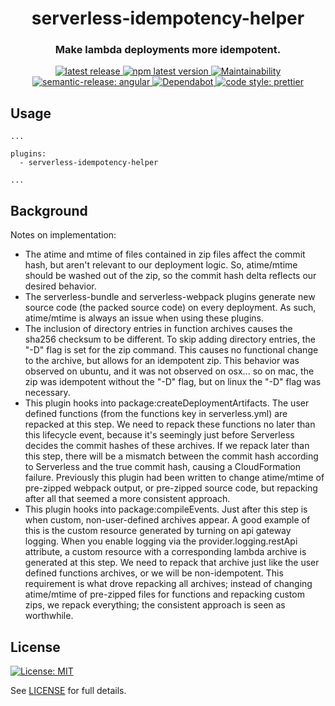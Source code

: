 <h1 align="center" style="border-bottom: none;"> serverless-idempotency-helper</h1>
<h3 align="center">Make lambda deployments more idempotent.</h3>
<p align="center">
  <a href="https://github.com/stratiformdigital/serverless-idempotency-helper/releases/latest">
    <img alt="latest release" src="https://img.shields.io/github/release/stratiformdigital/serverless-idempotency-helper.svg">
  </a>
  <a href="https://www.npmjs.com/package/@stratiformdigital/serverless-idempotency-helper">
    <img alt="npm latest version" src="https://img.shields.io/npm/v/@stratiformdigital/serverless-idempotency-helper/latest.svg">
  </a>
  <a href="https://codeclimate.com/github/stratiformdigital/serverless-idempotency-helper/maintainability">
    <img alt="Maintainability" src="https://api.codeclimate.com/v1/badges/35345bf3fab6e09eaefa/maintainability">
  </a>
  <a href="https://github.com/semantic-release/semantic-release">
    <img alt="semantic-release: angular" src="https://img.shields.io/badge/semantic--release-angular-e10079?logo=semantic-release">
  </a>
  <a href="https://dependabot.com/">
    <img alt="Dependabot" src="https://badgen.net/badge/Dependabot/enabled/green?icon=dependabot">
  </a>
  <a href="https://github.com/prettier/prettier">
    <img alt="code style: prettier" src="https://img.shields.io/badge/code_style-prettier-ff69b4.svg?style=flat-square">
  </a>
</p>

## Usage

```
...

plugins:
  - serverless-idempotency-helper

...
```

## Background

Notes on implementation:

- The atime and mtime of files contained in zip files affect the commit hash, but aren't relevant to our deployment logic. So, atime/mtime should be washed out of the zip, so the commit hash delta reflects our desired behavior.
- The serverless-bundle and serverless-webpack plugins generate new source code (the packed source code) on every deployment. As such, atime/mtime is always an issue when using these plugins.
- The inclusion of directory entries in function archives causes the sha256 checksum to be different. To skip adding directory entries, the "-D" flag is set for the zip command. This causes no functional change to the archive, but allows for an idempotent zip. This behavior was observed on ubuntu, and it was not observed on osx... so on mac, the zip was idempotent without the "-D" flag, but on linux the "-D" flag was necessary.
- This plugin hooks into package:createDeploymentArtifacts. The user defined functions (from the functions key in serverless.yml) are repacked at this step. We need to repack these functions no later than this lifecycle event, because it's seemingly just before Serverless decides the commit hashes of these archives. If we repack later than this step, there will be a mismatch between the commit hash according to Serverless and the true commit hash, causing a CloudFormation failure. Previously this plugin had been written to change atime/mtime of pre-zipped webpack output, or pre-zipped source code, but repacking after all that seemed a more consistent approach.
- This plugin hooks into package:compileEvents. Just after this step is when custom, non-user-defined archives appear. A good example of this is the custom resource generated by turning on api gateway logging. When you enable logging via the provider.logging.restApi attribute, a custom resource with a corresponding lambda archive is generated at this step. We need to repack that archive just like the user defined functions archives, or we will be non-idempotent. This requirement is what drove repacking all archives; instead of changing atime/mtime of pre-zipped files for functions and repacking custom zips, we repack everything; the consistent approach is seen as worthwhile.

## License

[![License: MIT](https://img.shields.io/badge/License-MIT-blue.svg)](https://opensource.org/licenses/MIT)

See [LICENSE](LICENSE) for full details.
